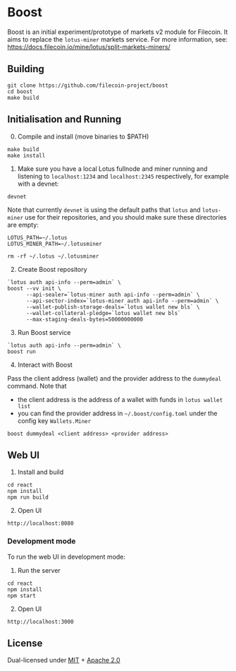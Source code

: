 # Boost

Boost is an initial experiment/prototype of markets v2 module for Filecoin. It aims to replace the `lotus-miner` markets service. For more information, see: https://docs.filecoin.io/mine/lotus/split-markets-miners/

## Building

```
git clone https://github.com/filecoin-project/boost
cd boost
make build
```

## Initialisation and Running

0. Compile and install (move binaries to $PATH)

```
make build
make install
```

1. Make sure you have a local Lotus fullnode and miner running and listening to `localhost:1234` and `localhost:2345` respectively, for example with a devnet:

```
devnet
```

Note that currently `devnet` is using the default paths that `lotus` and `lotus-miner` use for their repositories, and you should make sure these directories are empty:

```
LOTUS_PATH=~/.lotus
LOTUS_MINER_PATH=~/.lotusminer

rm -rf ~/.lotus ~/.lotusminer
```


2. Create Boost repository

```
`lotus auth api-info --perm=admin` \
boost --vv init \
      --api-sealer=`lotus-miner auth api-info --perm=admin` \
      --api-sector-index=`lotus-miner auth api-info --perm=admin` \
      --wallet-publish-storage-deals=`lotus wallet new bls` \
      --wallet-collateral-pledge=`lotus wallet new bls`
      --max-staging-deals-bytes=50000000000
```

3. Run Boost service

```
`lotus auth api-info --perm=admin` \
boost run
```

4. Interact with Boost

Pass the client address (wallet) and the provider address to the `dummydeal` command.
Note that
- the client address is the address of a wallet with funds in `lotus wallet list`
- you can find the provider address in `~/.boost/config.toml` under the config key `Wallets.Miner`

```
boost dummydeal <client address> <provider address>
```

## Web UI

1. Install and build

```
cd react
npm install
npm run build
```

2. Open UI

```
http://localhost:8080
```

### Development mode

To run the web UI in development mode:

1. Run the server

```
cd react
npm install
npm start
```

2. Open UI

```
http://localhost:3000
```

## License

Dual-licensed under [MIT](https://github.com/filecoin-project/boost/blob/main/LICENSE-MIT) + [Apache 2.0](https://github.com/filecoin-project/boost/blob/main/LICENSE-APACHE)
